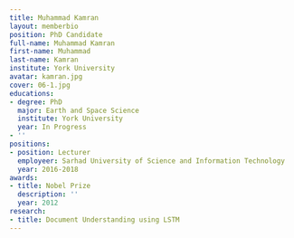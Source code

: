 ```yaml
---
title: Muhammad Kamran
layout: memberbio
position: PhD Candidate
full-name: Muhammad Kamran
first-name: Muhammad
last-name: Kamran
institute: York University
avatar: kamran.jpg
cover: 06-1.jpg
educations:
- degree: PhD
  major: Earth and Space Science
  institute: York University
  year: In Progress
- ''
positions:
- position: Lecturer
  employeer: Sarhad University of Science and Information Technology
  year: 2016-2018
awards:
- title: Nobel Prize
  description: ''
  year: 2012
research:
- title: Document Understanding using LSTM
---
```


